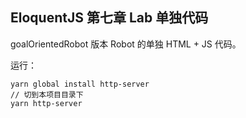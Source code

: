 ## EloquentJS 第七章 Lab 单独代码


goalOrientedRobot 版本 Robot 的单独 HTML + JS 代码。

运行：

```
yarn global install http-server
// 切到本项目目录下
yarn http-server
```
